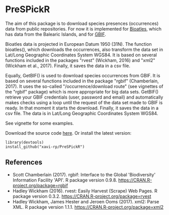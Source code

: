 # PreSPickR

The aim of this package is to download species presences (occurrences) data from public repositories. For now it is implemented for [Bioatles](http://bioatles.caib.es), which has data from the Balearic Islands, and for [GBIF](https://www.gbif.org/).

Bioatles data is projected in European Datum 1950 (31N). The function bioatles(), which downloads the occurrences, also transform the data set in Lat/Long Geographic Coordinates System WGS84. It is based on several functions included in the packages "rvest" (Wickham, 2016) and "xml2" (Wickham et al., 2017). Finally, it saves the data in a csv file.

Equally, GetBIF() is used to download species occurrences from GBIF. It is based on several functions included in the package "rgbif" (Chamberlain, 2017). It uses the so-called "/occurrence/download route" (see vignettes of the "rgbif" package) which is more appropriate for big data sets.
GetBIF() retrieve your GBIF credentials (user, password and email) and automatically makes checks using a loop until the request of the data set made to GBIF is ready. In that moment it starts the download. Finally, it saves the data in a csv file. The data is in Lat/Long Geographic Coordinates System WGS84.

See vignette for some examples.

Download the source code [here](https://www.researchgate.net/publication/326440673_PreSPickR_Downloading_Species_Presences_Occurrences_From_Public_Repositories). Or install the latest version:

```
library(devtools)
install_github("xavi-rp/PreSPickR")
```


## References

  - Scott Chamberlain (2017). rgbif: Interface to the Global 'Biodiversity' Information Facility 'API'. R package version 0.9.8. https://CRAN.R-project.org/package=rgbif
  - Hadley Wickham (2016). rvest: Easily Harvest (Scrape) Web Pages. R package version 0.3.2. https://CRAN.R-project.org/package=rvest
  - Hadley Wickham, James Hester and Jeroen Ooms (2017). xml2: Parse XML. R package version 1.1.1. https://CRAN.R-project.org/package=xml2

